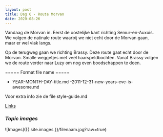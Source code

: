```yaml
---
layout: post
title: Dag 6 - Route Morvan
date: 2020-08-26
---
```

Vandaag de Morvan in. Eerst de oostelijke kant richting Semur-en-Auxois. We volgen de natinale route waarbij we niet echt door de Morvan gaan, maar er wel vlak langs.

Op de terugweg gaan we richting Brassy. Deze route gaat echt door de Morvan. Smalle weggetjes met veel haarspeldbochten. Vanaf Brassy volgen we de route verder naar Luzy om nog even boodschappen te doen.

===== Format file name =====
- YEAR-MONTH-DAY-title.md
-2011-12-31-new-years-eve-is-awesome.md

Voor extra info zie de file style-guide.md  

[Links](http://example.com)  


### *Topic images*  

![Images]({{ site.images }}/filenaam.jpg?raw=true)
